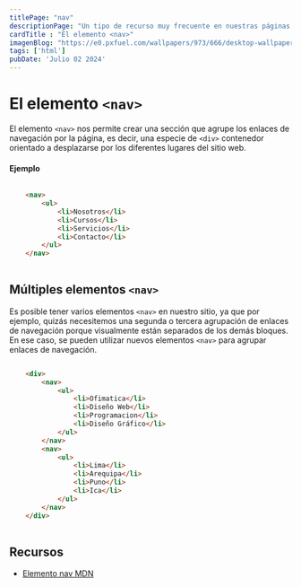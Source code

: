 ```yaml
---
titlePage: "nav"
descriptionPage: "Un tipo de recurso muy frecuente en nuestras páginas son las imágenes. Las imágenes son importantísimas para conseguir que nuestra página se vea bien y sea agradable (si son imágenes de decoración) o ayude a mostrar y ejemplificar lo que escribimos en ella (si son imágenes de contenido)."
cardTitle : "El elemento <nav>"
imagenBlog: "https://e0.pxfuel.com/wallpapers/973/666/desktop-wallpaper-html-5.jpg"
tags: ['html']
pubDate: 'Julio 02 2024'
---
```


# El elemento `<nav>`

El elemento `<nav>` nos permite crear una sección que agrupe los enlaces de navegación por la página, es decir, una especie de `<div>` contenedor orientado a desplazarse por los diferentes lugares del sitio web.

#### Ejemplo

```html

    <nav>
        <ul>
            <li>Nosotros</li>
            <li>Cursos</li>
            <li>Servicios</li>
            <li>Contacto</li>
        </ul>
    </nav>
    
```

## Múltiples elementos `<nav>`

Es posible tener varios elementos `<nav>` en nuestro sitio, ya que por ejemplo, quizás necesitemos una segunda o tercera agrupación de enlaces de navegación porque visualmente están separados de los demás bloques. En ese caso, se pueden utilizar nuevos elementos `<nav>` para agrupar enlaces de navegación.

```html

    <div>
        <nav>
            <ul>
                <li>Ofimatica</li>
                <li>Diseño Web</li>
                <li>Programacion</li>
                <li>Diseño Gráfico</li>
            </ul>
        </nav>
        <nav>
            <ul>
                <li>Lima</li>
                <li>Arequipa</li>
                <li>Puno</li>
                <li>Ica</li>
            </ul>
        </nav>
    </div>
    
```


## Recursos


- [Elemento nav MDN](https://developer.mozilla.org/es/docs/Web/HTML/Element/nav)

